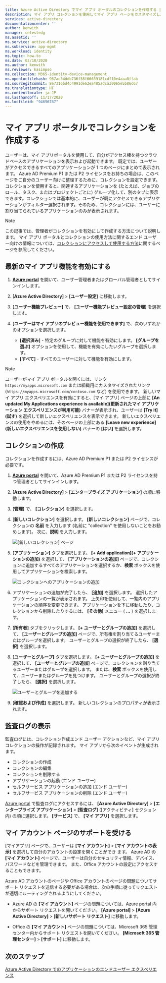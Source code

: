 ```yaml
---
title: Azure Active Directory でマイ アプリ ポータルのコレクションを作成する | Microsoft Docs
description: マイ アプリ コレクションを使用してマイ アプリ ページをカスタマイズし、エンド ユーザーのマイ アプリ エクスペリエンスをシンプルにします。 別個のタブを使用してアプリケーションをグループに整理します。
services: active-directory
documentationcenter: ''
author: kenwith
manager: celestedg
ms.assetid: ''
ms.service: active-directory
ms.subservice: app-mgmt
ms.workload: identity
ms.topic: how-to
ms.date: 02/10/2020
ms.author: kenwith
ms.reviewer: kasimpso
ms.collection: M365-identity-device-management
ms.openlocfilehash: 967ac34ddb736f58f66639181cdf10e4aaa8ffab
ms.sourcegitcommit: 8e7316bd4c4991de62ea485adca30065e5b86c67
ms.translationtype: HT
ms.contentlocale: ja-JP
ms.lasthandoff: 11/17/2020
ms.locfileid: "94656787"
---
```

# <a name="create-collections-on-the-my-apps-portal"></a>マイ アプリ ポータルでコレクションを作成する

ユーザーは、マイ アプリポータルを使用して、自分がアクセス権を持つクラウドベースのアプリケーションを表示および起動できます。 既定では、ユーザーがアクセスできるすべてのアプリケーションが 1 つのページにまとめて表示されます。 Azure AD Premium P1 または P2 ライセンスをお持ちの場合は、このページをご自分のユーザー向けに整理するために、コレクションを設定できます。 コレクションを使用すると、関連するアプリケーションを (たとえば、ジョブのロール、タスク、またはプロジェクトごとに) グループ化して、別のタブに表示できます。コレクションでは基本的に、ユーザーが既にアクセスできるアプリケーションがフィルター選択されます。そのため、コレクションには、ユーザーに割り当てられているアプリケーションのみが表示されます。

> [!NOTE]
> この記事では、管理者がコレクションを有効にして作成する方法について説明します。 マイ アプリ ポータルとコレクションの使用方法に関するエンド ユーザー向けの情報については、[コレクションにアクセスして使用する方法](../user-help/my-applications-portal-workspaces.md)に関するページを参照してください。

## <a name="enable-the-latest-my-apps-features"></a>最新のマイ アプリ機能を有効にする

1. [**Azure portal**](https://portal.azure.com/) を開いて、ユーザー管理者またはグローバル管理者としてサインインします。

2. **[Azure Active Directory]**  >  **[ユーザー設定]** に移動します。

3. **[ユーザー機能プレビュー]** で、 **[ユーザー機能プレビュー設定の管理]** を選択します。

4. **[ユーザーはマイ アプリのプレビュー機能を使用できます]** で、次のいずれかのオプションを選択します。
   * **[選択済み]** - 特定のグループに対して機能を有効にします。 **[グループを選ぶ]** オプションを使用して、機能を有効にしたいグループを選択します。  
   * **[すべて]** - すべてのユーザーに対して機能を有効にします。

> [!NOTE]
> ユーザーがマイ アプリ ポータルを開くには、リンク `https://myapps.microsoft.com` または組織用にカスタマイズされたリンク (`https://myapps.microsoft.com/contoso.com` など) を使用できます。 新しいマイ アプリ エクスペリエンスを有効にすると、[マイ アプリ] ページの上部に **[An updated My Applications experience is available]\(更新されたマイ アプリケーション エクスペリエンスが利用可能\)** バナーが表示され、ユーザーは **[Try it]\(試す\)** を選択して新しいエクスペリエンスを表示できます。 新しいエクスペリエンスの使用をやめるには、そのページの上部にある **[Leave new experience]\(新しいエクスペリエンスを使用しない\)** バナーの **[はい]** を選択します。

## <a name="create-a-collection"></a>コレクションの作成

コレクションを作成するには、Azure AD Premium P1 または P2 ライセンスが必要です。

1. [**Azure portal**](https://portal.azure.com/) を開いて、Azure AD Premium P1 または P2 ライセンスを持つ管理者としてサインインします。

2. **[Azure Active Directory]**  >  **[エンタープライズ アプリケーション]** の順に移動します。

3. **[管理]** で、 **[コレクション]** を選択します。

4. **[新しいコレクション]** を選択します。 **[新しいコレクション]** ページで、コレクションの **名前** を入力します (名前に "collection" を使用しないことをお勧めします)。 次に、**説明** を入力します。

   ![[新しいコレクション] ページ](media/acces-panel-collections/new-collection.png)

5. **[アプリケーション]** タブを選択します。 **[+ Add application]\(+ アプリケーションの追加\)** を選択して、 **[アプリケーションの追加]** ページで、コレクションに追加するすべてのアプリケーションを選択するか、**検索** ボックスを使用してアプリケーションを検索します。

   ![コレクションへのアプリケーションの追加](media/acces-panel-collections/add-applications.png)

6. アプリケーションの追加が完了したら、 **[追加]** を選択します。 選択したアプリケーションの一覧が表示されます。 上矢印を使用して、一覧内のアプリケーションの順序を変更できます。 アプリケーションを下に移動したり、コレクションから削除したりするには、 **[その他]** メニュー ( **...** ) を選択します。

7. **[所有者]** タブをクリックします。 **[+ ユーザーとグループの追加]** を選択して、 **[ユーザーとグループの追加]** ページで、所有権を割り当てるユーザーまたはグループを選択します。 ユーザーとグループの選択が終了したら、 **[選択]** を選択します。

9. **[ユーザーとグループ]** タブを選択します。 **[+ ユーザーとグループの追加]** を選択して、 **[ユーザーとグループの追加]** ページで、コレクションを割り当てるユーザーまたはグループを選択します。 または、**検索** ボックスを使用して、ユーザーまたはグループを見つけます。 ユーザーとグループの選択が終了したら、 **[選択]** を選択します。

   ![ユーザーとグループを追加する](media/acces-panel-collections/add-users-and-groups.png)

11. **[確認および作成]** を選択します。 新しいコレクションのプロパティが表示されます。


## <a name="view-audit-logs"></a>監査ログの表示

監査ログには、コレクション作成エンド ユーザー アクションなど、マイ アプリ コレクションの操作が記録されます。 マイ アプリから次のイベントが生成されます。

* コレクションの作成
* コレクションの編集
* コレクションを削除する
* アプリケーションの起動 (エンド ユーザー)
* セルフサービス アプリケーションの追加 (エンド ユーザー)
* セルフサービス アプリケーションの削除 (エンド ユーザー)

[Azure portal](https://portal.azure.com) で監査ログにアクセスするには、 **[Azure Active Directory]**  >  **[エンタープライズ アプリケーション]**  >  **[監査ログ]** ([アクティビティ] セクション内) の順に選択します。 **[サービス]** で、 **[マイ アプリ]** を選択します。

## <a name="get-support-for-my-account-pages"></a>マイ アカウント ページのサポートを受ける

[マイアプリ] ページで、ユーザーは **[マイ アカウント]**  >  **[マイ アカウントの表示]** を選択して自分のアカウントの設定を開くことができ ます。 Azure AD の **[マイ アカウント]** ページで、ユーザーは自分のセキュリティ情報、デバイス、パスワードなどを管理できます。 また、Office アカウントの設定にアクセスすることもできます。

Azure AD アカウントのページや Office アカウントのページの問題についてサポート リクエストを送信する必要がある場合は、次の手順に従ってリクエストが適切にルーティングされるようにしてください。 

* Azure AD の **[マイ アカウント]** ページの問題については、Azure portal 内からサポート リクエストを開いてください。 **[Azure portal]**  >  **[Azure Active Directory]**  >  **[新しいサポート リクエスト]** に移動します。

* Office の **[マイ アカウント]** ページの問題については、Microsoft 365 管理センター内からサポート リクエストを開いてください。 **[Microsoft 365 管理センター]**  >  **[サポート]** に移動します。 

## <a name="next-steps"></a>次のステップ
[Azure Active Directory でのアプリケーションのエンドユーザー エクスペリエンス](end-user-experiences.md)
